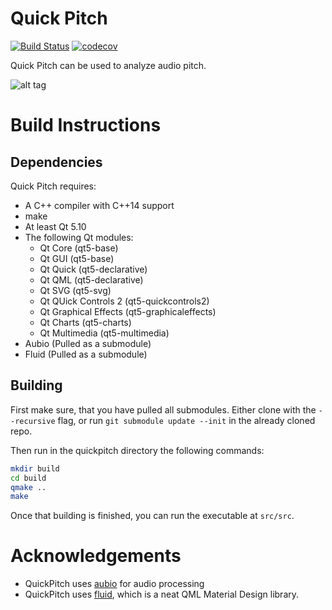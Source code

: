 # Quick Pitch

[![Build Status](https://travis-ci.org/magnus-gross/quickpitch.svg?branch=master)](https://travis-ci.org/magnus-gross/quickpitch)
[![codecov](https://codecov.io/gh/magnus-gross/quickpitch/branch/master/graph/badge.svg)](https://codecov.io/gh/magnus-gross/quickpitch)

Quick Pitch can be used to analyze audio pitch.

![alt tag](https://i.imgur.com/WX9AI8b.png)

# Build Instructions

## Dependencies

Quick Pitch requires:

* A C++ compiler with C++14 support
* make
* At least Qt 5.10
* The following Qt modules:
	- Qt Core (qt5-base)
	- Qt GUI (qt5-base)
	- Qt Quick (qt5-declarative)
	- Qt QML (qt5-declarative)
	- Qt SVG (qt5-svg)
	- Qt QUick Controls 2 (qt5-quickcontrols2)
	- Qt Graphical Effects (qt5-graphicaleffects)
	- Qt Charts (qt5-charts)
	- Qt Multimedia (qt5-multimedia)
* Aubio (Pulled as a submodule)
* Fluid (Pulled as a submodule)

## Building

First make sure, that you have pulled all submodules.
Either clone with the `--recursive` flag, or run `git submodule update --init` in the already cloned repo.

Then run in the quickpitch directory the following commands:

```bash
mkdir build
cd build
qmake ..
make
```
Once that building is finished, you can run the executable at `src/src`.

# Acknowledgements
- QuickPitch uses [aubio](https://github.com/aubio/aubio) for audio processing
- QuickPitch uses [fluid](https://github.com/lirios/fluid), which is a neat QML Material Design library.
